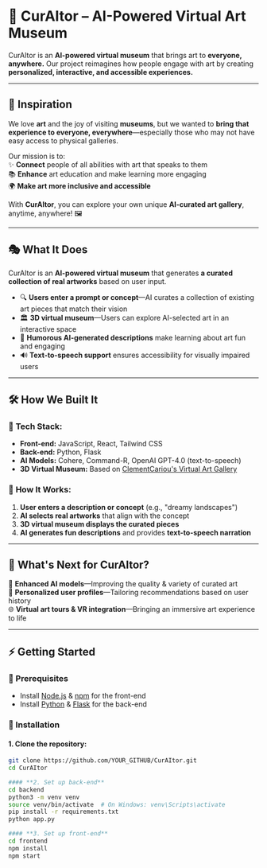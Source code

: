 # 🎨 CurAItor – AI-Powered Virtual Art Museum  

CurAItor is an **AI-powered virtual museum** that brings art to **everyone, anywhere.** Our project reimagines how people engage with art by creating **personalized, interactive, and accessible experiences.**  

---

## 🚀 Inspiration  
We love **art** and the joy of visiting **museums**, but we wanted to **bring that experience to everyone, everywhere**—especially those who may not have easy access to physical galleries.  

Our mission is to:  
✨ **Connect** people of all abilities with art that speaks to them  
📚 **Enhance** art education and make learning more engaging  
🌍 **Make art more inclusive and accessible**  

With **CurAItor**, you can explore your own unique **AI-curated art gallery**, anytime, anywhere! 🖼️  

---

## 🎭 What It Does  
CurAItor is an **AI-powered virtual museum** that generates **a curated collection of real artworks** based on user input.  

- 🔍 **Users enter a prompt or concept**—AI curates a collection of existing art pieces that match their vision  
- 🏛️ **3D virtual museum**—Users can explore AI-selected art in an interactive space  
- 🤣 **Humorous AI-generated descriptions** make learning about art fun and engaging  
- 🔊 **Text-to-speech support** ensures accessibility for visually impaired users  

---

## 🛠️ How We Built It  

### 🔹 **Tech Stack:**  
- **Front-end:** JavaScript, React, Tailwind CSS  
- **Back-end:** Python, Flask  
- **AI Models:** Cohere, Command-R, OpenAI GPT-4.0 (text-to-speech)  
- **3D Virtual Museum:** Based on [ClementCariou's Virtual Art Gallery](https://github.com/ClementCariou/virtual-art-gallery)  

### 🔹 **How It Works:**  
1. **User enters a description or concept** (e.g., "dreamy landscapes")  
2. **AI selects real artworks** that align with the concept  
3. **3D virtual museum displays the curated pieces**  
4. **AI generates fun descriptions** and provides **text-to-speech narration**  
---

## 🚀 What's Next for CurAItor?  
🔮 **Enhanced AI models**—Improving the quality & variety of curated art  
👤 **Personalized user profiles**—Tailoring recommendations based on user history  
🌐 **Virtual art tours & VR integration**—Bringing an immersive art experience to life  

---

## ⚡ Getting Started  

### 🔹 Prerequisites  
- Install [Node.js](https://nodejs.org/) & [npm](https://www.npmjs.com/) for the front-end  
- Install [Python](https://www.python.org/) & [Flask](https://flask.palletsprojects.com/) for the back-end  

### 🔹 Installation  

#### **1. Clone the repository:**  
```bash
git clone https://github.com/YOUR_GITHUB/CurAItor.git
cd CurAItor

#### **2. Set up back-end**  
cd backend
python3 -m venv venv
source venv/bin/activate  # On Windows: venv\Scripts\activate
pip install -r requirements.txt
python app.py

#### **3. Set up front-end**  
cd frontend
npm install
npm start


